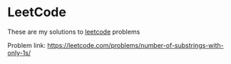 # LeetCode

These are my solutions to [leetcode](https://leetcode.com/) problems

Problem link: https://leetcode.com/problems/number-of-substrings-with-only-1s/
